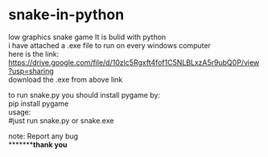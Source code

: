# snake-in-python
low graphics snake game
It is bulid with python\
i have attached a .exe file to run on every windows computer\
here is the link:  https://drive.google.com/file/d/10zlc5Rgxft4fof1C5NLBLxzA5r9ubQ0P/view?usp=sharing<br />
download the .exe from above link <br />

to run snake.py  you should install pygame by:<br />
                           pip install pygame<br />
usage:<br />
            #just run snake.py or snake.exe <br />
            
note: Report any bug<br />
*****************************thank you**********************<br />
